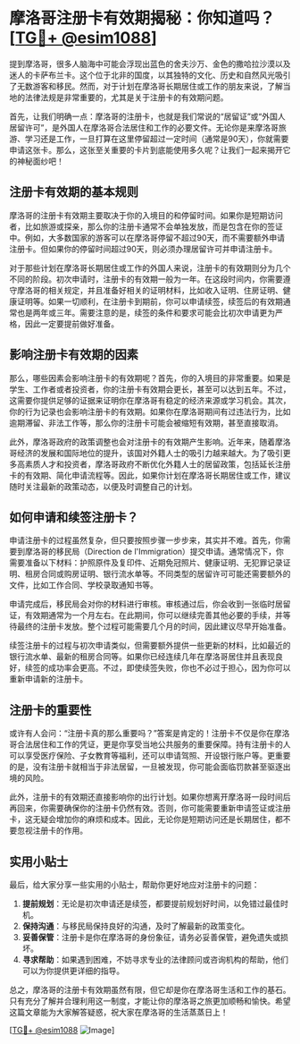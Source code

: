 # 摩洛哥注册卡有效期揭秘：你知道吗？[[TG💪+ @esim1088](https://t.me/s/esim1088)]

提到摩洛哥，很多人脑海中可能会浮现出蓝色的舍夫沙万、金色的撒哈拉沙漠以及迷人的卡萨布兰卡。这个位于北非的国度，以其独特的文化、历史和自然风光吸引了无数游客和移民。然而，对于计划在摩洛哥长期居住或工作的朋友来说，了解当地的法律法规是非常重要的，尤其是关于注册卡的有效期问题。

首先，让我们明确一点：摩洛哥的注册卡，也就是我们常说的“居留证”或“外国人居留许可”，是外国人在摩洛哥合法居住和工作的必要文件。无论你是来摩洛哥旅游、学习还是工作，一旦打算在这里停留超过一定时间（通常是90天），你就需要申请这张卡。那么，这张至关重要的卡片到底能使用多久呢？让我们一起来揭开它的神秘面纱吧！

## 注册卡有效期的基本规则

摩洛哥的注册卡有效期主要取决于你的入境目的和停留时间。如果你是短期访问者，比如旅游或探亲，那么你的注册卡通常不会单独发放，而是包含在你的签证中。例如，大多数国家的游客可以在摩洛哥停留不超过90天，而不需要额外申请注册卡。但如果你的停留时间超过90天，则必须办理居留许可并申请注册卡。

对于那些计划在摩洛哥长期居住或工作的外国人来说，注册卡的有效期则分为几个不同的阶段。初次申请时，注册卡的有效期一般为一年。在这段时间内，你需要遵守摩洛哥的相关规定，并且准备好相关的证明材料，比如收入证明、住房证明、健康证明等。如果一切顺利，在注册卡到期前，你可以申请续签，续签后的有效期通常也是两年或三年。需要注意的是，续签的条件和要求可能会比初次申请更为严格，因此一定要提前做好准备。

## 影响注册卡有效期的因素

那么，哪些因素会影响注册卡的有效期呢？首先，你的入境目的非常重要。如果是学生、工作者或者投资者，你的注册卡有效期会更长，甚至可以达到五年。不过，这需要你提供足够的证据来证明你在摩洛哥有稳定的经济来源或学习机会。其次，你的行为记录也会影响注册卡的有效期。如果你在摩洛哥期间有过违法行为，比如逾期滞留、非法工作等，那么你的注册卡可能会被缩短有效期，甚至直接取消。

此外，摩洛哥政府的政策调整也会对注册卡的有效期产生影响。近年来，随着摩洛哥经济的发展和国际地位的提升，该国对外籍人士的吸引力越来越大。为了吸引更多高素质人才和投资者，摩洛哥政府不断优化外籍人士的居留政策，包括延长注册卡的有效期、简化申请流程等。因此，如果你计划在摩洛哥长期居住或工作，建议随时关注最新的政策动态，以便及时调整自己的计划。

## 如何申请和续签注册卡？

申请注册卡的过程虽然复杂，但只要按照步骤一步步来，其实并不难。首先，你需要到摩洛哥的移民局（Direction de l'Immigration）提交申请。通常情况下，你需要准备以下材料：护照原件及复印件、近期免冠照片、健康证明、无犯罪记录证明、租房合同或购房证明、银行流水单等。不同类型的居留许可可能还需要额外的文件，比如工作合同、学校录取通知书等。

申请完成后，移民局会对你的材料进行审核。审核通过后，你会收到一张临时居留证，有效期通常为一个月左右。在此期间，你可以继续完善其他必要的手续，并等待最终的注册卡发放。整个过程可能需要几个月的时间，因此建议尽早开始准备。

续签注册卡的过程与初次申请类似，但需要额外提供一些更新的材料，比如最近的银行流水单、最新的租房合同等。如果你已经连续几年在摩洛哥居住并且表现良好，续签的成功率会更高。不过，即使续签失败，你也不必过于担心，因为你可以重新申请新的注册卡。

## 注册卡的重要性

或许有人会问：“注册卡真的那么重要吗？”答案是肯定的！注册卡不仅是你在摩洛哥合法居住和工作的凭证，更是你享受当地公共服务的重要保障。持有注册卡的人可以享受医疗保险、子女教育等福利，还可以申请驾照、开设银行账户等。更重要的是，没有注册卡就相当于非法居留，一旦被发现，你可能会面临罚款甚至驱逐出境的风险。

此外，注册卡的有效期还直接影响你的出行计划。如果你想离开摩洛哥一段时间后再回来，你需要确保你的注册卡仍然有效。否则，你可能需要重新申请签证或注册卡，这无疑会增加你的麻烦和成本。因此，无论你是短期访问还是长期居住，都不要忽视注册卡的作用。

## 实用小贴士

最后，给大家分享一些实用的小贴士，帮助你更好地应对注册卡的问题：

1. **提前规划**：无论是初次申请还是续签，都要提前规划好时间，以免错过最佳时机。
2. **保持沟通**：与移民局保持良好的沟通，及时了解最新的政策变化。
3. **妥善保管**：注册卡是你在摩洛哥的身份象征，请务必妥善保管，避免遗失或损坏。
4. **寻求帮助**：如果遇到困难，不妨寻求专业的法律顾问或咨询机构的帮助，他们可以为你提供更详细的指导。

总之，摩洛哥的注册卡有效期虽然有限，但它却是你在摩洛哥生活和工作的基石。只有充分了解并合理利用这一制度，才能让你的摩洛哥之旅更加顺畅和愉快。希望这篇文章能为大家解答疑惑，祝大家在摩洛哥的生活蒸蒸日上！

[[TG💪+ @esim1088](https://t.me/s/esim1088) ![Image](https://i.postimg.cc/4NQfJmqS/Snipaste-2025-05-13-00-14-12.png)]